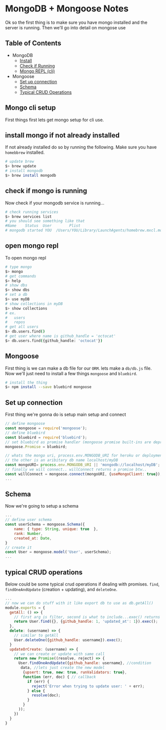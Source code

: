 MongoDB + Mongoose Notes 
=========================

Ok so the first thing is to make sure you have mongo installed and the server is running. Then we'll go into
detail on mongose use

Table of Contents
----
- MongoDB
  - [Install](#instal-mongo-if-not-already-installed)
  - [Check if Running](#check-if-mongo-is-running)
  - [Mongo REPL (cli)](#open-mongo-repl)
- Mongoose
  - [Set up connection](#set-up-connection)
  - [Schema](#schema)
  - [Typical CRUD Operations](#typical-crud-operations)


Mongo cli setup
----------------
First things first lets get mongo setup for cli use.

## install mongo if not already installed

If not already installed do so by running the following. Make sure you have `homebbrew` installed.

``` sh
# update brew
$> brew update
# install mongodb
$> brew install mongodb
```

## check if mongo is running

Now check if your mongodb service is running...

``` sh
# check running services
$> brew services list
# you should see something like that
#Name    Status  User        Plist
# mongodb started YOU  /Users/YOU/Library/LaunchAgents/homebrew.mxcl.mongodb.plist
```
## open mongo repl

To open mongo repl 

``` sh
# type mongo 
$> mongo
# get commands
$> help
# show dbs
$> show dbs
# set a db
$> use myDB
# show collections in myDB
$> show collections
# ex. 
#   users
#   repos
# get all users
$> db.users.find()
# get user where name is github_handle = 'octocat'
$> db.users.find({github_handle: 'octocat'})
```

Mongoose
---------

First thing is we can make a db file for our `ORM`. lets make a `db/db.js` file.
Now we'll just need to install a few things `mongoose` and `bluebird`.

``` sh
# install the thing
$> npm install --save bluebird mongoose
```

## Set up connection

First thing we're gonna do is setup main setup and connect

``` js
// define mongoose
const mongoose = require('mongoose');
// define bluebird
const bluebird = require('bluebird');
// set bluebird as promise handler (mongoose promise built-ins are deprecated)
mongoose.Promise = bluebird;

// whats the mongo uri, process.env.MONGODB_URI for heroku or deployment
// the other is an aribitary db name localhost/myDB
const mongoURI= process.env.MONGODB_URI || 'mongodb://localhost/myDB';
// finally we will connect.. willConnect returns a promise btw..
const willConnect = mongoose.connect(mongoURI, {useMongoClient: true});
...
```

## Schema

Now we're going to setup a schema

``` js
...
// define user schema
const userSchema = mongoose.Schema({
    name: { type: String, unique: true  },
    rank: Number,
    created_at: Date,
}
// create it
const User = mongoose.model('User', userSchema);
...
```
## typical CRUD operations

Below could be some typical crud operations if dealing with promises. 
`find`,   `findOneAndUpdate` (creation + updating), and `deleteOne`.


``` js
...
// now we can do stuff with it like export db to use as db.getAll()
module.exports = {
  getAll: () => {
    // first arg is filter, second is what to include...exec() returns promise
    return User.find({}, {github_handle: 1, 'updated_at': 1}).exec();
  },
  delete: (username) => {
    // similar to getAll
    User.deleteOne({github_handle: username}).exec();
  }
  updateOrCreate: (username) => {
    // we can create or update with same call
    return new Promise((resolve, reject) => {
      User.findOneAndUpdate({github_handle: username}, //condition
       data, //lets just create the new model
        {upsert: true, new: true, runValidators: true},
        function (err, doc) { // callback
          if (err) {
            reject('Error when trying to update user: ' + err);
          } else {
            resolve(doc);
          }
        }
      ));
    })
  }
}
